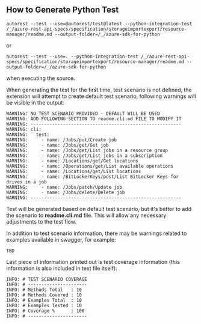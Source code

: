 ## How to Generate Python Test

    autorest --test --use=@autorest/test@latest --python-integration-test /_/azure-rest-api-specs/specification/storageimportexport/resource-manager/readme.md --output-folder=/_/azure-sdk-for-python

or

    autorest --test --use=. --python-integration-test /_/azure-rest-api-specs/specification/storageimportexport/resource-manager/readme.md --output-folder=/_/azure-sdk-for-python

when executing the source.

When generating the test for the first time, test scenario is not defined, the extension will attempt to create default test scenario, following warnings will be visible in the output:

    WARNING: NO TEST SCENARIO PROVIDED - DEFAULT WILL BE USED
    WARNING: ADD FOLLOWING SECTION TO readme.cli.md FILE TO MODIFY IT
    WARNING: --------------------------------------------------------
    WARNING: cli:
    WARNING:   test:
    WARNING:     - name: /Jobs/put/Create job
    WARNING:     - name: /Jobs/get/Get job
    WARNING:     - name: /Jobs/get/List jobs in a resource group
    WARNING:     - name: /Jobs/get/List jobs in a subscription
    WARNING:     - name: /Locations/get/Get locations
    WARNING:     - name: /Operations/get/List available operations
    WARNING:     - name: /Locations/get/List locations
    WARNING:     - name: /BitLockerKeys/post/List BitLocker Keys for drives in a job
    WARNING:     - name: /Jobs/patch/Update job
    WARNING:     - name: /Jobs/delete/Delete job
    WARNING: --------------------------------------------------------

Test will be generated based on default test scenario, but it's better to add the scenario to **readme.cli.md** file.
This will allow any necessary adjustments to the test flow. 

In addition to test scenario information, there may be warnings related to examples available in swagger, for example:

    TBD

Last piece of information printed out is test coverage information (this information is also included in test file itself):

    INFO: # TEST SCENARIO COVERAGE
    INFO: # ----------------------
    INFO: # Methods Total   : 10
    INFO: # Methods Covered : 10
    INFO: # Examples Total  : 10
    INFO: # Examples Tested : 10
    INFO: # Coverage %      : 100
    INFO: # ----------------------
